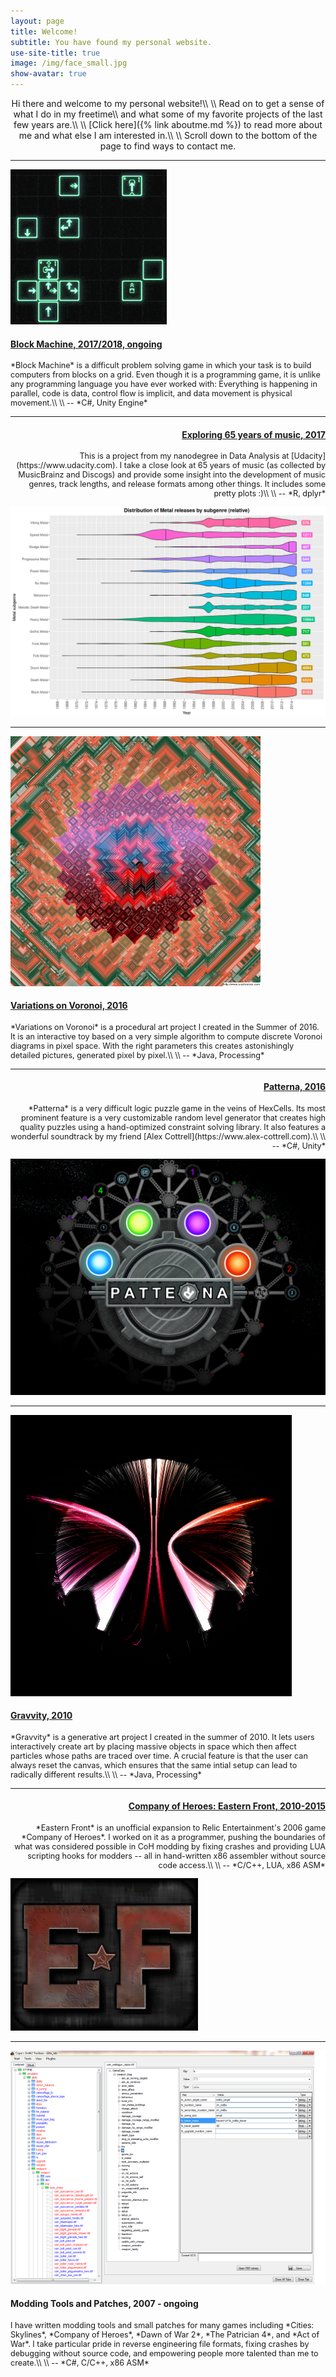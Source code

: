 ```yaml
---
layout: page
title: Welcome!
subtitle: You have found my personal website.
use-site-title: true
image: /img/face_small.jpg
show-avatar: true
---
```



<div style="text-align: center;">
<p markdown="1">
Hi there and welcome to my personal website!\\
\\
Read on to get a sense of what I do in my freetime\\
and what some of my favorite projects of the last few years are.\\
\\
[Click here]({% link aboutme.md %}) to read more about me and what else I am interested in.\\
\\
Scroll down to the bottom of the page to find ways to contact me.
</p>
</div>

---

<div class="flexbox">
  <div class="flexleft">
    <a href="http://kerntief.com">
      <img src="img/projects/blockmachine.gif"/>
    </a>
  </div>
  <div style="flex-basis: 100%;">
    <h4 style="text-align: left">
      <a href="http://kerntief.com">
        Block Machine, 2017/2018, ongoing
      </a>
    </h4>
    <p markdown="1" style="font-size: .9em; text-align: left; ">
    *Block Machine* is a difficult problem solving game in which your task is to build computers from blocks on a grid. Even though it is a programming game, it is unlike any programming language you have ever worked with: Everything is happening in parallel, code is data, control flow is implicit, and data movement is physical movement.\\
    \\
    -- *C#, Unity Engine*
    </p>
  </div>
</div>

---

<div class="flexbox">
  <div style="flex-basis: 100%; text-align: justify">
    <h4 style="text-align: right">
      <a href="{{ "2018-02-03-music-data" | post_url }}">
        Exploring 65 years of music, 2017
      </a>
    </h4>
    <p markdown="1" style="font-size: .9em; text-align: right; ">
    This is a project from my nanodegree in Data Analysis at [Udacity](https://www.udacity.com). I take a close look at 65 years of music (as collected by MusicBrainz and Discogs) and provide some insight into the development of music genres, track lengths, and release formats among other things. It includes some pretty plots :)\\
    \\
    -- *R, dplyr*
    </p>
  </div>
  <div class="flexright">
    <a href="{{ "2018-02-03-music-data" | post_url }}">
      <img src="img/2018-02-03-music-data/15-metal-violin-relative.png"/>
    </a>
  </div>
</div>

---

<div class="flexbox">
  <div class="flexleft">
    <a href="pages/variations-on-voronoi">
      <img src="img/variations-on-voronoi/eyes-small.png"/>
    </a>
  </div>
  <div style="flex-basis: 100%;">
    <h4 style="text-align: left">
      <a href="pages/variations-on-voronoi">
        Variations on Voronoi, 2016
      </a>
    </h4>
    <p markdown="1" style="font-size: .9em; text-align: left; ">
    *Variations on Voronoi* is a procedural art project I created in the Summer of 2016. It is an interactive toy based on a very simple algorithm to compute discrete Voronoi diagrams in pixel space. With the right parameters this creates astonishingly detailed pictures, generated pixel by pixel.\\
    \\
    -- *Java, Processing*
    </p>
  </div>
</div>

---

<div class="flexbox">
  <div style="flex-basis: 100%; text-align: justify">
    <h4 style="text-align: right">
      <a href="http://www.kerntief.com">
        Patterna, 2016
      </a>
    </h4>
    <p markdown="1" style="font-size: .9em; text-align: right; ">
    *Patterna* is a very difficult logic puzzle game in the veins of HexCells. Its most prominent feature is a very customizable random level generator that creates high quality puzzles using a hand-optimized constraint solving library. It also features a wonderful soundtrack by my friend [Alex Cottrell](https://www.alex-cottrell.com).\\
    \\
    -- *C#, Unity*
    </p>
  </div>
  <div class="flexright">
    <a href="http://www.kerntief.com">
      <img src="img/projects/patterna.png"/>
    </a>
  </div>
</div>

---

<div class="flexbox">
  <div class="flexleft">
    <a href="pages/gravvity">
      <img src="img/gravvity/butterfly.png"/>
    </a>
  </div>
  <div style="flex-basis: 100%;">
    <h4 style="text-align: left">
      <a href="pages/gravvity">
        Gravvity, 2010
      </a>
    </h4>
    <p markdown="1" style="font-size: .9em; text-align: left; ">
    *Gravvity* is a generative art project I created in the summer of 2010. It lets users interactively create art by placing massive objects in space which then affect particles whose paths are traced over time. A crucial feature is that the user can always reset the canvas, which ensures that the same intial setup can lead to radically different results.\\
    \\
    -- *Java, Processing*
    </p>
  </div>
</div>

---

<div class="flexbox">
  <div style="flex-basis: 100%; text-align: justify">
    <h4 style="text-align: right">
      <a href="https://www.easternfront.org"> 
        Company of Heroes: Eastern Front, 2010-2015
      </a>
    </h4>
    <p markdown="1" style="font-size: .9em; text-align: right; ">
    *Eastern Front* is an unofficial expansion to Relic Entertainment's 2006 game *Company of Heroes*. I worked on it as a programmer, pushing the boundaries of what was considered possible in CoH modding by fixing crashes and providing LUA scripting hooks for modders -- all in hand-written x86 assembler without source code access.\\
    \\
    -- *C/C++, LUA, x86 ASM*
    </p>
  </div>
  <div class="flexright">
    <a href="https://www.easternfront.org">
      <img src="img/projects/easternfront.jpg"/>
    </a>
  </div>
</div>

---

<div class="flexbox">
  <div class="flexleft">
    <img src="img/projects/toolbox.png"/>
  </div>
  <div style="flex-basis: 100%;">
    <h4 style="text-align: left">Modding Tools and Patches, 2007 - ongoing</h4>
    <p markdown="1" style="font-size: .9em; text-align: left; ">
    I have written modding tools and small patches for many games including *Cities: Skylines*, *Company of Heroes*, *Dawn of War 2*, *The Patrician 4*, and *Act of War*. I take particular pride in reverse engineering file formats, fixing crashes by debugging without source code, and empowering people more talented than me to create.\\
    \\
    -- *C#, C/C++, x86 ASM*
    </p>
  </div>
</div>